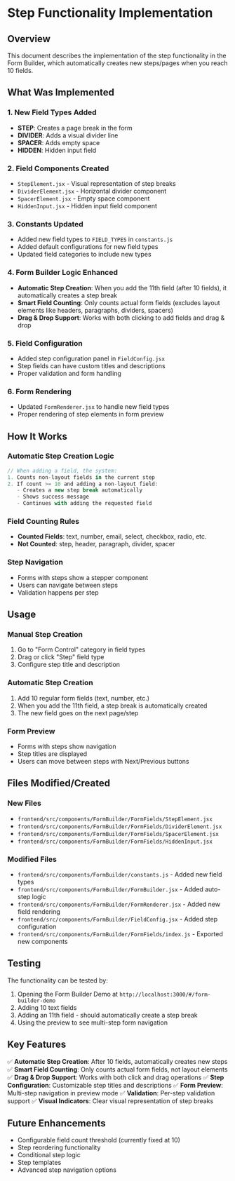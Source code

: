 # Step Functionality Implementation

## Overview

This document describes the implementation of the step functionality in the Form Builder, which automatically creates new steps/pages when you reach 10 fields.

## What Was Implemented

### 1. New Field Types Added

- **STEP**: Creates a page break in the form
- **DIVIDER**: Adds a visual divider line
- **SPACER**: Adds empty space
- **HIDDEN**: Hidden input field

### 2. Field Components Created

- `StepElement.jsx` - Visual representation of step breaks
- `DividerElement.jsx` - Horizontal divider component
- `SpacerElement.jsx` - Empty space component
- `HiddenInput.jsx` - Hidden input field component

### 3. Constants Updated

- Added new field types to `FIELD_TYPES` in `constants.js`
- Added default configurations for new field types
- Updated field categories to include new types

### 4. Form Builder Logic Enhanced

- **Automatic Step Creation**: When you add the 11th field (after 10 fields), it automatically creates a step break
- **Smart Field Counting**: Only counts actual form fields (excludes layout elements like headers, paragraphs, dividers, spacers)
- **Drag & Drop Support**: Works with both clicking to add fields and drag & drop

### 5. Field Configuration

- Added step configuration panel in `FieldConfig.jsx`
- Step fields can have custom titles and descriptions
- Proper validation and form handling

### 6. Form Rendering

- Updated `FormRenderer.jsx` to handle new field types
- Proper rendering of step elements in form preview

## How It Works

### Automatic Step Creation Logic

```javascript
// When adding a field, the system:
1. Counts non-layout fields in the current step
2. If count >= 10 and adding a non-layout field:
   - Creates a new step break automatically
   - Shows success message
   - Continues with adding the requested field
```

### Field Counting Rules

- **Counted Fields**: text, number, email, select, checkbox, radio, etc.
- **Not Counted**: step, header, paragraph, divider, spacer

### Step Navigation

- Forms with steps show a stepper component
- Users can navigate between steps
- Validation happens per step

## Usage

### Manual Step Creation

1. Go to "Form Control" category in field types
2. Drag or click "Step" field type
3. Configure step title and description

### Automatic Step Creation

1. Add 10 regular form fields (text, number, etc.)
2. When you add the 11th field, a step break is automatically created
3. The new field goes on the next page/step

### Form Preview

- Forms with steps show navigation
- Step titles are displayed
- Users can move between steps with Next/Previous buttons

## Files Modified/Created

### New Files

- `frontend/src/components/FormBuilder/FormFields/StepElement.jsx`
- `frontend/src/components/FormBuilder/FormFields/DividerElement.jsx`
- `frontend/src/components/FormBuilder/FormFields/SpacerElement.jsx`
- `frontend/src/components/FormBuilder/FormFields/HiddenInput.jsx`

### Modified Files

- `frontend/src/components/FormBuilder/constants.js` - Added new field types
- `frontend/src/components/FormBuilder/FormBuilder.jsx` - Added auto-step logic
- `frontend/src/components/FormBuilder/FormRenderer.jsx` - Added new field rendering
- `frontend/src/components/FormBuilder/FieldConfig.jsx` - Added step configuration
- `frontend/src/components/FormBuilder/FormFields/index.js` - Exported new components

## Testing

The functionality can be tested by:

1. Opening the Form Builder Demo at `http://localhost:3000/#/form-builder-demo`
2. Adding 10 text fields
3. Adding an 11th field - should automatically create a step break
4. Using the preview to see multi-step form navigation

## Key Features

✅ **Automatic Step Creation**: After 10 fields, automatically creates new steps
✅ **Smart Field Counting**: Only counts actual form fields, not layout elements
✅ **Drag & Drop Support**: Works with both click and drag operations
✅ **Step Configuration**: Customizable step titles and descriptions
✅ **Form Preview**: Multi-step navigation in preview mode
✅ **Validation**: Per-step validation support
✅ **Visual Indicators**: Clear visual representation of step breaks

## Future Enhancements

- Configurable field count threshold (currently fixed at 10)
- Step reordering functionality
- Conditional step logic
- Step templates
- Advanced step navigation options
